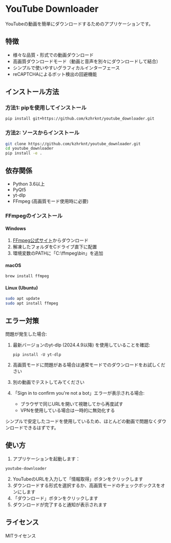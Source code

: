 # YouTube Downloader

YouTubeの動画を簡単にダウンロードするためのアプリケーションです。

## 特徴

- 様々な品質・形式での動画ダウンロード
- 高画質ダウンロードモード（動画と音声を別々にダウンロードして結合）
- シンプルで使いやすいグラフィカルインターフェース
- reCAPTCHAによるボット検出の回避機能

## インストール方法

### 方法1: pipを使用してインストール

```bash
pip install git+https://github.com/kzhrknt/youtube_downloader.git
```

### 方法2: ソースからインストール

```bash
git clone https://github.com/kzhrknt/youtube_downloader.git
cd youtube_downloader
pip install -e .
```

## 依存関係

- Python 3.6以上
- PyQt5
- yt-dlp
- FFmpeg (高画質モード使用時に必要)

### FFmpegのインストール

#### Windows
1. [FFmpeg公式サイト](https://ffmpeg.org/download.html)からダウンロード
2. 解凍したフォルダをCドライブ直下に配置
3. 環境変数のPATHに「C:\ffmpeg\bin」を追加

#### macOS
```bash
brew install ffmpeg
```

#### Linux (Ubuntu)
```bash
sudo apt update
sudo apt install ffmpeg
```

## エラー対策

問題が発生した場合:

1. 最新バージョンのyt-dlp (2024.4.9以降) を使用していることを確認:
   ```
   pip install -U yt-dlp
   ```

2. 高画質モードに問題がある場合は通常モードでのダウンロードをお試しください

3. 別の動画でテストしてみてください

4. 「Sign in to confirm you're not a bot」エラーが表示される場合:
   - ブラウザで同じURLを開いて視聴してから再度試す
   - VPNを使用している場合は一時的に無効化する

シンプルで安定したコードを使用しているため、ほとんどの動画で問題なくダウンロードできるはずです。

## 使い方

1. アプリケーションを起動します：
```bash
youtube-downloader
```

2. YouTubeのURLを入力して「情報取得」ボタンをクリックします
3. ダウンロードする形式を選択するか、高画質モードのチェックボックスをオンにします
4. 「ダウンロード」ボタンをクリックします
5. ダウンロードが完了すると通知が表示されます

## ライセンス

MITライセンス